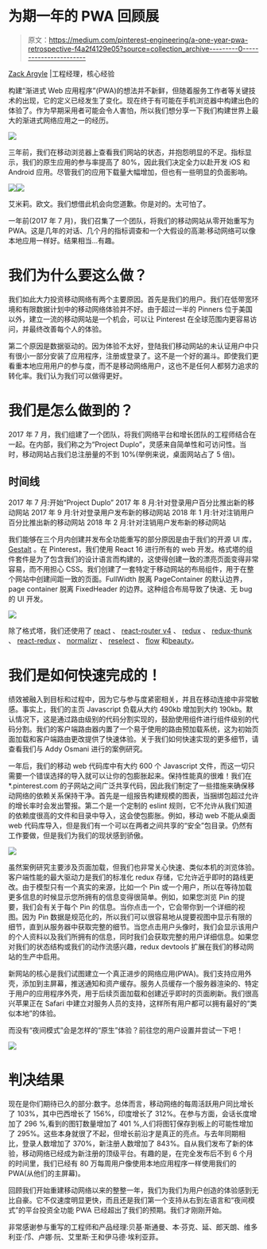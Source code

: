 # 为期一年的 PWA 回顾展

> 原文：<https://medium.com/pinterest-engineering/a-one-year-pwa-retrospective-f4a2f4129e05?source=collection_archive---------0----------------------->

[Zack Argyle](https://www.pinterest.com/zackargyle/) |工程经理，核心经验

构建“渐进式 Web 应用程序”(PWA)的想法并不新鲜，但随着服务工作者等关键技术的出现，它的定义已经发生了变化。现在终于有可能在手机浏览器中构建出色的体验了。作为早期采用者可能会令人害怕，所以我们想分享一下我们构建世界上最大的渐进式网络应用之一的经历。

![](img/efa86be52cd9a1d5b7beb7e64a1b8e53.png)

三年前，我们在移动浏览器上查看我们网站的状态，并抱怨明显的不足。指标显示，我们的原生应用的参与率提高了 80%，因此我们决定全力以赴开发 iOS 和 Android 应用。尽管我们的应用下载量大幅增加，但也有一些明显的负面影响。

![](img/a086422c9ab5ccee1166a86c53d31403.png)![](img/a18180aff83a6f295540d626fcdcb456.png)

艾米莉。欧文。我们想借此机会向您道歉。你是对的。太可怕了。

一年前(2017 年 7 月)，我们召集了一个团队，将我们的移动网站从零开始重写为 PWA。这是几年的对话、几个月的指标调查和一个大假设的高潮:移动网络可以像本地应用一样好。结果相当…有趣。

# **我们为什么要这么做？**

我们如此大力投资移动网络有两个主要原因。首先是我们的用户。我们在低带宽环境和有限数据计划中的移动网络体验并不好。由于超过一半的 Pinners 位于美国以外，建立一流的移动网站是一个机会，可以让 Pinterest 在全球范围内更容易访问，并最终改善每个人的体验。

第二个原因是数据驱动的。因为体验不太好，登陆我们移动网站的未认证用户中只有很小一部分安装了应用程序，注册或登录了。这不是一个好的漏斗。即使我们更看重本地应用用户的参与度，而不是移动网络用户，这也不是任何人都努力追求的转化率。我们认为我们可以做得更好。

# **我们是怎么做到的？**

2017 年 7 月，我们组建了一个团队，将我们网络平台和增长团队的工程师结合在一起。在内部，我们称之为“Project Duplo”，灵感来自简单性和可访问性。当时，移动网站占我们总注册量的不到 10%(举例来说，桌面网站占了 5 倍)。

## **时间线**

2017 年 7 月:开始“Project Duplo”
2017 年 8 月:针对登录用户百分比推出新的移动网站
2017 年 9 月:针对登录用户发布新的移动网站
2018 年 1 月:针对注销用户百分比推出新的移动网站
2018 年 2 月:针对注销用户发布新的移动网站

我们能够在三个月内创建并发布全功能重写的部分原因是由于我们的开源 UI 库， [Gestalt](https://github.com/pinterest/gestalt) 。在 Pinterest，我们使用 React 16 进行所有的 web 开发。格式塔的组件套件是为了包含我们的设计语言而构建的，这使得创建一致的漂亮页面变得非常容易，而不用担心 CSS。我们创建了一套特定于移动网站的布局组件，用于在整个网站中创建间距一致的页面。FullWidth 脱离 PageContainer 的默认边界，page container 脱离 FixedHeader 的边界。这种组合布局导致了快速、无 bug 的 UI 开发。

![](img/57ddf32424b047f9395b3e172de613dd.png)

除了格式塔，我们还使用了 [react](https://github.com/facebook/react) 、 [react-router v4](https://github.com/ReactTraining/react-router) 、 [redux](https://github.com/reactjs/redux) 、 [redux-thunk](https://github.com/gaearon/redux-thunk) 、 [react-redux](https://github.com/reactjs/react-redux) 、 [normalizr](https://github.com/paularmstrong/normalizr) 、 [reselect](https://github.com/reactjs/reselect) 、 [flow](https://github.com/facebook/flow) 和[beauty](https://github.com/prettier/prettier)。

# 我们是如何快速完成的！

绩效被融入到目标和过程中，因为它与参与度紧密相关，并且在移动连接中非常敏感。事实上，我们的主页 Javascript 负载从大约 490kb 增加到大约 190kb。默认情况下，这是通过路由级别的代码分割实现的，鼓励使用<loader>组件进行组件级别的代码分割。我们的客户端路由器内置了一个易于使用的路由预加载系统，这为初始页面加载和客户端路由更改提供了快速体验。关于我们如何快速实现的更多细节，请查看我们与 Addy Osmani 进行的案例研究。</loader>

一年后，我们的移动 web 代码库中有大约 600 个 Javascript 文件，而这一切只需要一个错误选择的导入就可以让你的包膨胀起来。保持性能真的很难！我们在*.pinterest.com 的子网站之间广泛共享代码，因此我们制定了一些措施来确保移动网络的依赖关系保持干净。首先是一组报告构建规模的图表，当捆绑包超过允许的增长率时会发出警报。第二个是一个定制的 eslint 规则，它不允许从我们知道的依赖度很高的文件和目录中导入，这会使包膨胀。例如，移动 web 不能从桌面 web 代码库导入，但是我们有一个可以在两者之间共享的“安全”包目录。仍然有工作要做，但是我们为我们的现状感到骄傲。

![](img/9ceaee2dcffa60e205cb577ce57d6001.png)

虽然案例研究主要涉及页面加载，但我们也非常关心快速、类似本机的浏览体验。客户端性能的最大驱动力是我们的标准化 redux 存储，它允许近乎即时的路线更改。由于模型只有一个真实的来源，比如一个 Pin 或一个用户，所以在等待加载更多信息的时候显示您所拥有的信息变得很简单。例如，如果您浏览 Pin 的提要，我们会有关于每个 Pin 的信息。当你点击一个，它会带你到一个详细的视图。因为 Pin 数据是规范化的，所以我们可以很容易地从提要视图中显示有限的细节，直到从服务器中获取完整的细节。当您点击用户头像时，我们会显示该用户的个人资料以及我们所拥有的信息，同时我们会获取完整的用户详细信息。如果您对我们的状态结构或我们的动作流感兴趣，redux devtools 扩展在我们的移动网站的生产中启用。

新网站的核心是我们试图建立一个真正进步的网络应用(PWA)。我们支持应用外壳，添加到主屏幕，推送通知和资产缓存。服务人员缓存一个服务器渲染的、特定于用户的应用程序外壳，用于后续页面加载和创建近乎即时的页面刷新。我们很高兴苹果正在 Safari 中建立对服务人员的支持，这样所有用户都可以拥有最好的“类似本地”的体验。

而没有“夜间模式”会是怎样的“原生”体验？前往您的用户设置并尝试一下吧！

![](img/5f46f7d4a8753c1b92a8a0f5e40cd3ae.png)

# **判决结果**

现在是你们期待已久的部分:数字。总体而言，移动网络的每周活跃用户同比增长了 103%，其中巴西增长了 156%，印度增长了 312%。在参与方面，会话长度增加了 296 %,看到的图钉数量增加了 401 %,人们将图钉保存到板上的可能性增加了 295%。这些本身就很了不起，但增长前沿才是真正的亮点。与去年同期相比，登录人数增加了 370%，新注册人数增加了 843%。自从我们发布了新的体验，移动网络已经成为新注册的顶级平台。有趣的是，在完全发布后不到 6 个月的时间里，我们已经有 80 万每周用户像使用本地应用程序一样使用我们的 PWA(从他们的主屏幕)。

回顾我们开始重建移动网络以来的整整一年，我们为我们为用户创造的体验感到无比自豪。它不仅速度明显更快，而且还是我们第一个支持从右到左语言和“夜间模式”的平台投资全功能 PWA 已经超出了我们的预期。我们才刚刚开始。

非常感谢参与重写的工程师和产品经理:贝基·斯通曼、本·芬克、延、郎天朗、维多利亚·邝、卢娜·阮、艾里斯·王和伊马德·埃利亚菲。